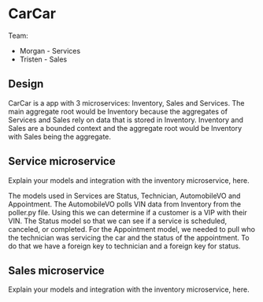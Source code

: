 # CarCar

Team:

* Morgan - Services
* Tristen - Sales

## Design
CarCar is a app with 3 microservices: Inventory, Sales and Services. The main aggregate root would be Inventory because the aggregates of Services and Sales rely on data that is stored in Inventory. Inventory and Sales are a bounded context and the aggregate root would be Inventory with Sales being the aggregate. 
## Service microservice

Explain your models and integration with the inventory
microservice, here.

The models used in Services are Status, Technician, AutomobileVO and Appointment. The AutomobileVO polls VIN data from Inventory from the poller.py file. Using this we can determine if a customer is a VIP with their VIN. The Status model so that we can see if a service is scheduled, canceled, or completed. For the Appointment model, we needed to pull who the technician was servicing the car and the status of the appointment. To do that we have a foreign key to technician and a foreign key for status. 

## Sales microservice

Explain your models and integration with the inventory
microservice, here.

